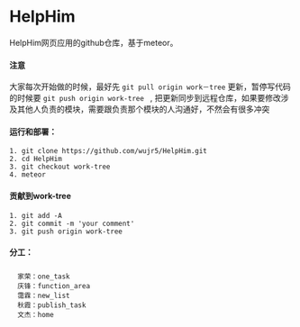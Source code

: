 # HelpHim
HelpHim网页应用的github仓库，基于meteor。

#### 注意
大家每次开始做的时候，最好先  ``` git pull origin work－tree ``` 更新，暂停写代码的时候要 ```git push origin work-tree ``` , 把更新同步到远程仓库，如果要修改涉及其他人负责的模块，需要跟负责那个模块的人沟通好，不然会有很多冲突

#### 运行和部署：
```
1. git clone https://github.com/wujr5/HelpHim.git
2. cd HelpHim
3. git checkout work-tree
4. meteor
```

#### 贡献到work-tree
```
1. git add -A
2. git commit -m 'your comment'
3. git push origin work-tree
```

#### 分工：
#####
      家荣：one_task
      庆锋：function_area
      霭霖：new_list
      秋霞：publish_task
      文杰：home


